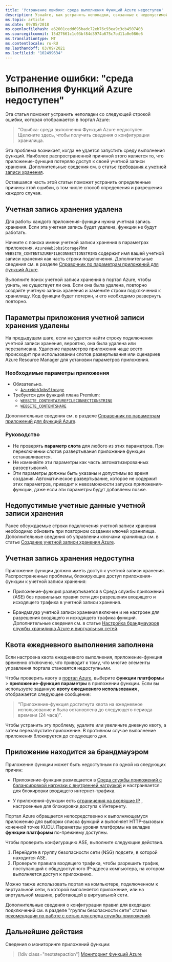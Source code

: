 ```yaml
---
title: 'Устранение ошибки: среда выполнения Функций Azure недоступен'
description: Узнайте, как устранять неполадки, связанные с недопустимой учетной записью хранения.
ms.topic: article
ms.date: 09/05/2018
ms.openlocfilehash: a62001cedd695badc72eb76c93ea9c3cb4507403
ms.sourcegitcommit: 15d27661c1c03bf84d3974a675c7bd11a0e086e6
ms.translationtype: MT
ms.contentlocale: ru-RU
ms.lasthandoff: 03/09/2021
ms.locfileid: "102499634"
---
```

# <a name="troubleshoot-error-azure-functions-runtime-is-unreachable"></a>Устранение ошибки: "среда выполнения Функций Azure недоступен"

Эта статья поможет устранить неполадки со следующей строкой ошибки, которая отображается в портал Azure:

> "Ошибка: среда выполнения Функций Azure недоступен. Щелкните здесь, чтобы получить сведения о конфигурации хранилища.

Эта проблема возникает, когда не удается запустить среду выполнения функций. Наиболее распространенной причиной этого является то, что приложение-функция потеряло доступ к своей учетной записи хранения. Дополнительные сведения см. в статье [требования к учетной записи хранения](storage-considerations.md#storage-account-requirements).

Оставшаяся часть этой статьи поможет устранить определенные причины этой ошибки, в том числе способ определения и разрешения каждого случая.

## <a name="storage-account-was-deleted"></a>Учетная запись хранения удалена

Для работы каждого приложения-функции нужна учетная запись хранения. Если эта учетная запись будет удалена, функции не будут работать.

Начните с поиска имени учетной записи хранения в параметрах приложения. `AzureWebJobsStorage`Или `WEBSITE_CONTENTAZUREFILECONNECTIONSTRING` содержит имя вашей учетной записи хранения как часть строки подключения. Дополнительные сведения см. в разделе [Справочник по параметрам приложений для функций Azure](./functions-app-settings.md#azurewebjobsstorage).

Выполните поиск учетной записи хранения в портал Azure, чтобы узнать, не существует ли она. Если она была удалена, повторно создайте учетную запись хранения и замените строки подключения к хранилищу. Код функции будет потерян, и его необходимо развернуть повторно.

## <a name="storage-account-application-settings-were-deleted"></a>Параметры приложения учетной записи хранения удалены

На предыдущем шаге, если не удается найти строку подключения учетной записи хранения, вероятно, она была удалена или перезаписана. Удаление параметров приложения чаще всего происходит при использовании слотов развертывания или сценариев Azure Resource Manager для установки параметров приложения.

### <a name="required-application-settings"></a>Необходимые параметры приложения

* Обязательно.
    * [`AzureWebJobsStorage`](./functions-app-settings.md#azurewebjobsstorage)
* Требуется для функций плана Premium:
    * [`WEBSITE_CONTENTAZUREFILECONNECTIONSTRING`](./functions-app-settings.md)
    * [`WEBSITE_CONTENTSHARE`](./functions-app-settings.md)

Дополнительные сведения см. в разделе [Справочник по параметрам приложений для функций Azure](./functions-app-settings.md).

### <a name="guidance"></a>Руководство

* Не проверять **параметр слота** для любого из этих параметров. При переключении слотов развертывания приложение функции останавливается.
* Не изменяйте эти параметры как часть автоматизированных развертываний.
* Эти параметры должны быть указаны и допустимы во время создания. Автоматическое развертывание, которое не содержит этих параметров, приводит к невозможности запуска приложения-функции, даже если эти параметры будут добавлены позже.

## <a name="storage-account-credentials-are-invalid"></a>Недопустимые учетные данные учетной записи хранения

Ранее обсуждаемые строки подключения учетной записи хранения необходимо обновить при повторном создании ключей хранилища. Дополнительные сведения об управлении ключами хранилища см. в статье [Создание учетной записи хранения Azure](../storage/common/storage-account-create.md).

## <a name="storage-account-is-inaccessible"></a>Учетная запись хранения недоступна

Приложение функции должно иметь доступ к учетной записи хранения. Распространенные проблемы, блокирующие доступ приложения-функции к учетной записи хранения:

* Приложение-функция развертывается в Среда службы приложений (ASE) без правильных правил сети для разрешения входящего и исходящего трафика в учетной записи хранения.

* Брандмауэр учетной записи хранения включен и не настроен для разрешения входящего и исходящего трафика функций. Дополнительные сведения см. в статье [Настройка брандмауэров службы хранилища Azure и виртуальных сетей](../storage/common/storage-network-security.md?toc=%2fazure%2fstorage%2ffiles%2ftoc.json).

## <a name="daily-execution-quota-is-full"></a>Квота ежедневного выполнения заполнена

Если настроена квота ежедневного выполнения, приложение-функция временно отключено, что приводит к тому, что многие элементы управления портала становятся недоступными. 

Чтобы проверить квоту в [портал Azure](https://portal.azure.com), выберите **функции платформы**  >  **приложение-функция параметры** в приложении функции. Если вы используете заданную **квоту ежедневного использования** , отображается следующее сообщение:

  > "Приложение-функция достигнута квота на ежедневное использование и была остановлена до следующего периода времени (24 часа)".

Чтобы устранить эту проблему, удалите или увеличьте дневную квоту, а затем перезапустите приложение. В противном случае выполнение приложения блокируется до следующего дня.

## <a name="app-is-behind-a-firewall"></a>Приложение находится за брандмауэром

Приложение функции может быть недоступным по одной из следующих причин:

* Приложение-функция размещается в [Среда службы приложений с балансировкой нагрузки с внутренней нагрузкой](../app-service/environment/create-ilb-ase.md) и настраивается для блокировки входящего интернет-трафика.

* У приложения-функции есть [ограничения на входящие IP](functions-networking-options.md#inbound-access-restrictions) , настроенные для блокировки доступа к Интернету. 

Портал Azure обращается непосредственно к выполняющемуся приложению для выборки списка функций и выполняет HTTP-вызовы к конечной точке KUDU. Параметры уровня платформы на вкладке **функции платформы** по-прежнему доступны.

Чтобы проверить конфигурацию ASE, выполните следующие действия.
1. Перейдите в группу безопасности сети (NSG) подсети, в которой находится ASE.
1. Проверьте правила входящего трафика, чтобы разрешить трафик, поступающий с общедоступного IP-адреса компьютера, на котором выполняется доступ к приложению. 
   
Можно также использовать портал на компьютере, подключенном к виртуальной сети, в которой выполняется приложение, или на виртуальной машине, работающей в виртуальной сети. 

Дополнительные сведения о конфигурации правил для входящих подключений см. в разделе "группы безопасности сети" статьи [рекомендации по работе с сетью для среда службы приложений](../app-service/environment/network-info.md#network-security-groups).

## <a name="next-steps"></a>Дальнейшие действия

Сведения о мониторинге приложений функции:

> [!div class="nextstepaction"]
> [Мониторинг Функций Azure](functions-monitoring.md)
